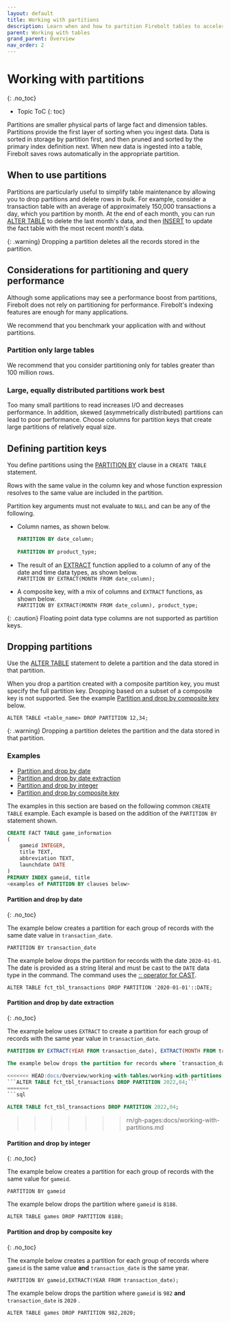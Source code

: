 ```yaml
---
layout: default
title: Working with partitions
description: Learn when and how to partition Firebolt tables to accelerate query performance and simplify table maintenance.
parent: Working with tables
grand_parent: Overview
nav_order: 2
---
```


# Working with partitions
{: .no_toc}

* Topic ToC
{: toc}

Partitions are smaller physical parts of large fact and dimension tables. Partitions provide the first layer of sorting when you ingest data. Data is sorted in storage by partition first, and then pruned and sorted by the primary index definition next. When new data is ingested into a table, Firebolt saves rows automatically in the appropriate partition.

## When to use partitions

Partitions are particularly useful to simplify table maintenance by allowing you to drop partitions and delete rows in bulk. For example, consider a transaction table with an average of approximately 150,000 transactions a day, which you partition by month. At the end of each month, you can run [ALTER TABLE](../../sql_reference/commands/data-definition/alter-table.md) to delete the last month's data, and then [INSERT](../../sql_reference/commands/data-management/insert.md) to update the fact table with the most recent month's data.

{: .warning}
Dropping a partition deletes all the records stored in the partition.

## Considerations for partitioning and query performance

Although some applications may see a performance boost from partitions, Firebolt does not rely on partitioning for performance. Firebolt's indexing features are enough for many applications.

We recommend that you benchmark your application with and without partitions.

### Partition only large tables
We recommend that you consider partitioning only for tables greater than 100 million rows.

### Large, equally distributed partitions work best

Too many small partitions to read increases I/O and decreases performance. In addition, skewed (asymmetrically distributed) partitions can lead to poor performance. Choose columns for partition keys that create large partitions of relatively equal size.

## Defining partition keys

You define partitions using the [PARTITION BY](../../sql_reference/commands/data-definition/create-fact-dimension-table.md#partition-by) clause in a `CREATE TABLE` statement.

Rows with the same value in the column key and whose function expression resolves to the same value are included in the partition.

Partition key arguments must not evaluate to `NULL` and can be any of the following.

* Column names, as shown below.  
  ```sql
  PARTITION BY date_column;
 
  PARTITION BY product_type;
  ```

* The result of an [EXTRACT](../../sql_reference/functions-reference/date-and-time/extract.md) function applied to a column of any of the date and time data types, as shown below.  
  ```PARTITION BY EXTRACT(MONTH FROM date_column);```

* A composite key, with a mix of columns and `EXTRACT` functions, as shown below.  
  ```PARTITION BY EXTRACT(MONTH FROM date_column), product_type;```
  
{: .caution}
Floating point data type columns are not supported as partition keys.

## Dropping partitions

Use the [ALTER TABLE](../../sql_reference/commands/data-definition/alter-table.md) statement to delete a partition and the data stored in that partition.

When you drop a partition created with a composite partition key, you must specify the full partition key. Dropping based on a subset of a composite key is not supported. See the example [Partition and drop by composite key](#partition-and-drop-by-composite-key) below.

```ALTER TABLE <table_name> DROP PARTITION 12,34;```

{: .warning}
Dropping a partition deletes the partition and the data stored in that partition.

### Examples

* [Partition and drop by date](#partition-and-drop-by-date)
* [Partition and drop by date extraction](#partition-and-drop-by-date-extraction)
* [Partition and drop by integer](#partition-and-drop-by-integer)
* [Partition and drop by composite key](#partition-and-drop-by-composite-key)

The examples in this section are based on the following common `CREATE TABLE` example. Each example is based on the addition of the `PARTITION BY` statement shown.

```sql
CREATE FACT TABLE game_information
(
    gameid INTEGER,
    title TEXT,
    abbreviation TEXT,
    launchdate DATE
)
PRIMARY INDEX gameid, title
<examples of PARTITION BY clauses below>
```

#### Partition and drop by date
{: .no_toc}

The example below creates a partition for each group of records with the same date value in `transaction_date`.

```PARTITION BY transaction_date```

The example below drops the partition for records with the date `2020-01-01`. The date is provided as a string literal and must be cast to the `DATE` data type in the command. The command uses the [:: operator for CAST](../../sql_reference/operators.md#-operator-for-cast).

```ALTER TABLE fct_tbl_transactions DROP PARTITION '2020-01-01'::DATE;```

#### Partition and drop by date extraction
{: .no_toc}

The example below uses `EXTRACT` to create a partition for each group of records with the same year value in `transaction_date`.

```sql
PARTITION BY EXTRACT(YEAR FROM transaction_date), EXTRACT(MONTH FROM transaction_date);```

The example below drops the partition for records where `transaction_date` is in the month of April 2022. The year and month are specified as integers in the command.

<<<<<<< HEAD:docs/Overview/working-with-tables/working-with-partitions.md
```ALTER TABLE fct_tbl_transactions DROP PARTITION 2022,04;```
=======
```sql

ALTER TABLE fct_tbl_transactions DROP PARTITION 2022,04;
```
>>>>>>> rn/gh-pages:docs/working-with-partitions.md

#### Partition and drop by integer
{: .no_toc}

The example below creates a partition for each group of records with the same value for `gameid`.

```PARTITION BY gameid```

The example below drops the partition where `gameid` is `8188`.

```ALTER TABLE games DROP PARTITION 8188;```

#### Partition and drop by composite key
{: .no_toc}

The example below creates a partition for each group of records where `gameid` is the same value **and** `transaction_date` is the same year.

```PARTITION BY gameid,EXTRACT(YEAR FROM transaction_date);```

The example below drops the partition where `gameid` is `982` **and** `transaction_date` is `2020` .

```ALTER TABLE games DROP PARTITION 982,2020;```
